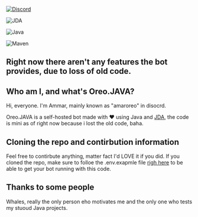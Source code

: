 [![Discord](https://img.shields.io/badge/Discord-Join%20Chat-5865F2?style=for-the-badge&logo=discord&logoColor=white)](https://discord.gg/4s9YUyJaSW)

![JDA](https://img.shields.io/badge/JDA-Discord%20API-5865F2?style=for-the-badge&logo=java&logoColor=white)


![Java](https://img.shields.io/badge/Java-ED8B00?style=for-the-badge&logo=openjdk&logoColor=white)

![Maven](https://img.shields.io/badge/Maven-C71A36?style=for-the-badge&logo=apachemaven&logoColor=white)

## Right now there aren't any features the bot provides, due to loss of old code.

## Who am I, and what's Oreo.JAVA?
Hi, everyone.
I'm Ammar, mainly known as "amaroreo" in disocrd.

Oreo.JAVA is a self-hosted bot made with ❤️ using Java and [JDA](https://github.com/discord-jda/JDA), the code is mini as of right now because i lost the old code, baha.

## Cloning the repo and contirbution information
Feel free to contirbute anything, matter fact I'd LOVE it if you did.
If you cloned the repo, make sure to folloe the .env.exapmle file [righ here]() to be able to get your bot running with this code.

## Thanks to some people
Whales, really the only person eho motivates me and the only one who tests my stuoud Java projects.